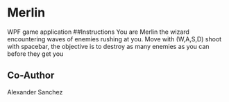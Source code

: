 # Merlin
WPF game application
##Instructions
You are Merlin the wizard encountering waves of enemies rushing at you.
Move with (W,A,S,D) shoot with spacebar, the objective is to destroy as many enemies as you can before they get you 
## Co-Author 
Alexander Sanchez
